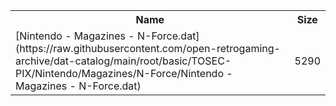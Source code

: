 <table>
<tr><th>Name</th><th>Size</th></tr>
<tr><td>
[Nintendo - Magazines - N-Force.dat](https://raw.githubusercontent.com/open-retrogaming-archive/dat-catalog/main/root/basic/TOSEC-PIX/Nintendo/Magazines/N-Force/Nintendo - Magazines - N-Force.dat)
</td><td>5290</td></tr>
</table>
